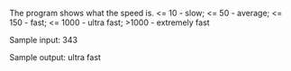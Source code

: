 The program shows what the speed is.  <= 10 - slow; <= 50 - average; <= 150 - fast; <= 1000 - ultra fast; >1000 - extremely fast

Sample input: 343

Sample output: ultra fast
